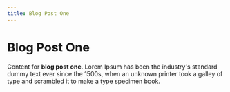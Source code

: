 ```yaml
---
title: Blog Post One
---
```


# Blog Post One

Content for **blog post one**. Lorem Ipsum has been the industry's standard dummy text ever since the 1500s, when an unknown printer took a galley of type and scrambled it to make a type specimen book.
